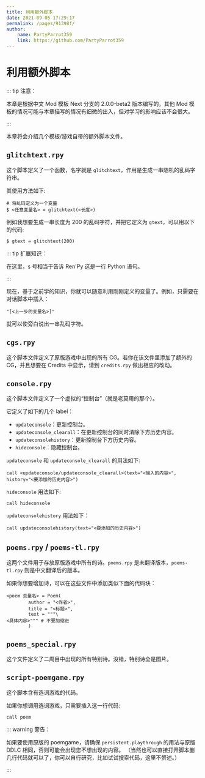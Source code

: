 ```yaml
---
title: 利用额外脚本
date: 2021-09-05 17:29:17
permalink: /pages/91398f/
author:
    name: PartyParrot359
    link: https://github.com/PartyParrot359
---
```


# 利用额外脚本

::: tip 注意：

本章是根据中文 Mod 模板 Next 分支的 2.0.0-beta2 版本编写的。其他 Mod 模板的情况可能与本章描写的情况有细微的出入，但对学习的影响应该不会很大。

:::

本章将会介绍几个模板/游戏自带的额外脚本文件。

## `glitchtext.rpy`

这个脚本定义了一个函数，名字就是 `glitchtext`，作用是生成一串随机的乱码字符串。

其使用方法如下:

```renpy
# 将乱码定义为一个变量
$ <任意变量名> = glitchtext(<长度>)
```

例如我想要生成一串长度为 200 的乱码字符，并把它定义为 `gtext`，可以用以下的代码:

```renpy
$ gtext = glitchtext(200)
```

::: tip 扩展知识：

在这里，`$` 号相当于告诉 Ren'Py 这是一行 Python 语句。

:::

现在，基于之前学的知识，你就可以随意利用刚刚定义的变量了。例如，只需要在对话脚本中插入：

```renpy
"[<上一步的变量名>]"
```

就可以使旁白说出一串乱码字符。

## `cgs.rpy`

这个脚本文件定义了原版游戏中出现的所有 CG。若你在该文件里添加了额外的 CG，并且想要在 Credits 中显示，请到 `credits.rpy` 做出相应的改动。

## `console.rpy`

这个脚本文件定义了一个虚拟的“控制台”（就是老莫用的那个）。

它定义了如下的几个 label：

- `updateconsole`：更新控制台。
- `updateconsole_clearall`：在更新控制台的同时清除下方历史内容。
- `updateconsolehistory`：更新控制台下方历史内容。
- `hideconsole`：隐藏控制台。

`updateconsole` 和 `updateconsole_clearall` 的用法如下:

```renpy
call <updateconsole/updateconsole_clearall>(text="<输入的内容>", history="<要添加的历史内容>")
```

`hideconsole` 用法如下:

```renpy
call hideconsole
```

`updateconsolehistory` 用法如下：

```renpy
call updateconsolehistory(text="<要添加的历史内容>")
```

## `poems.rpy` / `poems-tl.rpy`

这两个文件用于存放原版游戏中所有的诗。`poems.rpy` 是未翻译版本，`poems-tl.rpy` 则是中文翻译后的版本。

如果你想要增加诗，可以在这些文件中添加类似下面的代码块：

```renpy
<poem 变量名> = Poem(
        author = "<作者>",
        title = "<标题>",
        text = """\
<具体内容>""" # 不要加缩进
        )
```

## `poems_special.rpy`

这个文件定义了二周目中出现的所有特别诗。没错，特别诗全是图片。

## `script-poemgame.rpy`

这个脚本含有选词游戏的代码。

如果你想调用选词游戏，只需要插入这一行代码:

```renpy
call poem
```

::: warning 警告：

如果要使用原版的 poemgame，请确保 `persistent.playthrough` 的用法与原版 DDLC 相同，否则可能会出现您不想出现的内容。
（当然也可以直接打开脚本删几行代码就可以了，你可以自行研究，比如试试搜索代码，这里不赘述。）

:::
